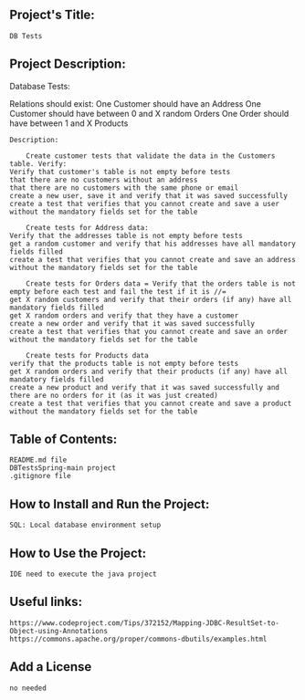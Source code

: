 ## Project's Title:

	DB Tests

## Project Description:

Database Tests:

Relations should exist:
One Customer should have an Address One Customer should have between 0 and X random Orders One Order should have between
1 and X Products

	Description:

		Create customer tests that validate the data in the Customers table. Verify:
	Verify that customer's table is not empty before tests 
	that there are no customers without an address 
	that there are no customers with the same phone or email
	create a new user, save it and verify that it was saved successfully 
	create a test that verifies that you cannot create and save a user without the mandatory fields set for the table

		Create tests for Address data:
	Verify that the addresses table is not empty before tests 
	get a random customer and verify that his addresses have all mandatory fields filled 
	create a test that verifies that you cannot create and save an address without the mandatory fields set for the table

		Create tests for Orders data = Verify that the orders table is not empty before each test and fail the test if it is //=
	get X random customers and verify that their orders (if any) have all mandatory fields filled 
	get X random orders and verify that they have a customer 
	create a new order and verify that it was saved successfully
	create a test that verifies that you cannot create and save an order without the mandatory fields set for the table

		Create tests for Products data 
	verify that the products table is not empty before tests 
	get X random orders and verify that their products (if any) have all mandatory fields filled 
	create a new product and verify that it was saved successfully and there are no orders for it (as it was just created)
	create a test that verifies that you cannot create and save a product without the mandatory fields set for the table

## Table of Contents:
	README.md file
	DBTestsSpring-main project
	.gitignore file

## How to Install and Run the Project:

	SQL: Local database environment setup

## How to Use the Project:

	IDE need to execute the java project

## Useful links:

	https://www.codeproject.com/Tips/372152/Mapping-JDBC-ResultSet-to-Object-using-Annotations
	https://commons.apache.org/proper/commons-dbutils/examples.html

## Add a License

	no needed


